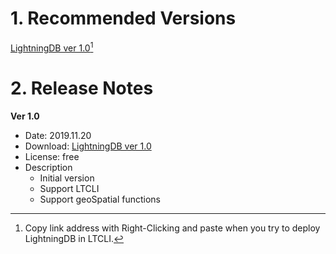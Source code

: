 # 1. Recommended Versions

[LightningDB ver 1.0](https://flashbase.s3.ap-northeast-2.amazonaws.com/latest/flashbase.dev.master.5a6a38.bin)[^1]

# 2. Release Notes

**Ver 1.0**

- Date: 2019.11.20
- Download: [LightningDB ver 1.0](https://flashbase.s3.ap-northeast-2.amazonaws.com/latest/flashbase.dev.master.5a6a38.bin)
- License: free
- Description
    - Initial version
    - Support LTCLI
    - Support geoSpatial functions


[^1]: Copy link address with Right-Clicking and paste when you  try to deploy LightningDB in LTCLI.

